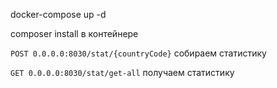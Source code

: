 docker-compose up -d

composer install в контейнере

`POST 0.0.0.0:8030/stat/{countryCode}` собираем статистику

`GET 0.0.0.0:8030/stat/get-all` получаем статистику


